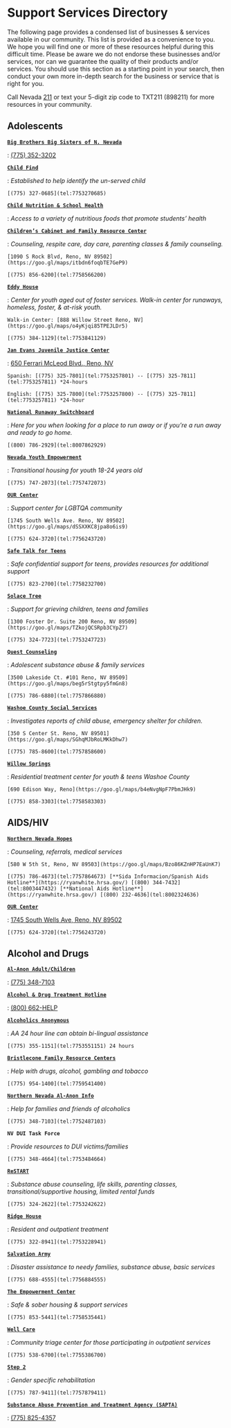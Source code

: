 # Support Services Directory

The following page provides a condensed list of businesses & services available in our community. This list is provided as a convenience to you. We hope you will find one or more of these resources helpful during this difficult time. Please be aware we do not endorse these businesses and/or services, nor can we guarantee the quality of their products and/or services. You should use this section as a starting point in your search, then conduct your own more in-depth search for the business or service that is right for you.

Call Nevada [211](tel:211) or text your 5-digit zip code to TXT211 (898211) for more resources in your community.

## Adolescents

[**`Big Brothers Big Sisters of N. Nevada`**](https://www.bbbsnn.org/)

:    [(775) 352-3202](tel:7753523202)

[**`Child Find`**](https://www.washoeschools.net/domain/657)

:   _Established to help identify the un-served child_

    [(775) 327-0685](tel:7753270685)

[**`Child Nutrition & School Health`**](https://agri.nv.gov/Food/Food/)

:   _Access to a variety of nutritious foods that promote students’ health_

[**`Children’s Cabinet and Family Resource Center`**](https://www.childrenscabinet.org/)

:   _Counseling, respite care, day care, parenting classes & family counseling._

    [1090 S Rock Blvd, Reno, NV 89502](https://goo.gl/maps/itbdn6foqbTE7GeP9)

    [(775) 856-6200](tel:7758566200)

[**`Eddy House`**](https://eddyhouse.org/)

:   _Center for youth aged out of foster services. Walk-in center for runaways, homeless, foster, & at-risk youth._

    Walk-in Center: [888 Willow Street Reno, NV](https://goo.gl/maps/o4yKjqi85TPEJLDr5)

    [(775) 384-1129](tel:7753841129)

[**`Jan Evans Juvenile Justice Center`**](https://www.washoecounty.gov/juvenilesvs)

:   [650 Ferrari McLeod Blvd., Reno, NV](https://goo.gl/maps/XRJPYn92GBZXm4sQ8)

    Spanish: [(775) 325-7801](tel:7753257801) -- [(775) 325-7811](tel:7753257811) *24-hours

    English: [(775) 325-7800](tel:7753257800) -- [(775) 325-7811](tel:7753257811) *24-hour

[**`National Runaway Switchboard`**](https://www.1800runaway.org/)

:   _Here for you when looking for a place to run away or if you’re a run away and ready to go home._

    [(800) 786-2929](tel:8007862929)

[**`Nevada Youth Empowerment`**](https://nyep.org/)

:   _Transitional housing for youth 18-24 years old_

    [(775) 747-2073](tel:7757472073)

[**`OUR Center`**](https://ourcenterreno.org/)

:   _Support center for LGBTQA community_

    [1745 South Wells Ave. Reno, NV 89502](https://goo.gl/maps/dSSXXKC8jpa8o6is9)

    [(775) 624-3720](tel:7756243720)

[**`Safe Talk for Teens`**](https://safetalkforteens.org/)

:   _Safe confidential support for teens, provides resources for additional support_

    [(775) 823-2700](tel:7758232700)

[**`Solace Tree`**](https://www.solacetree.org/)

:   _Support for grieving children, teens and families_

    [1300 Foster Dr. Suite 200 Reno, NV 89509](https://goo.gl/maps/TZkojQCSRpb3CYpZ7)

    [(775) 324-7723](tel:7753247723)

[**`Quest Counseling`**](https://www.questreno.com/)

:   _Adolescent substance abuse & family services_

    [3500 Lakeside Ct. #101 Reno, NV 89509](https://goo.gl/maps/beg5rStgtpy5fmGn8)

    [(775) 786-6880](tel:7757866880)

[**`Washoe County Social Services`**](https://www.washoecounty.gov/hsa/)

:   _Investigates reports of child abuse, emergency shelter for children._

    [350 S Center St. Reno, NV 89501](https://goo.gl/maps/SGhqMJbRoLMKkDhw7)

    [(775) 785-8600](tel:7757858600)

[**`Willow Springs`**](https://willowspringscenter.com/)

:   _Residential treatment center for youth & teens Washoe County_

    [690 Edison Way, Reno](https://goo.gl/maps/b4eNvgNpF7PbmJHk9)

    [(775) 858-3303](tel:7758583303)

## AIDS/HIV

[**`Northern Nevada Hopes`**](https://www.nnhopes.org/)

:    _Counseling, referrals, medical services_

    [580 W 5th St, Reno, NV 89503](https://goo.gl/maps/Bzo86KZnHP7EaUnK7)

    [(775) 786-4673](tel:7757864673) [**Sida Informacion/Spanish Aids Hotline**](https://ryanwhite.hrsa.gov/) [(800) 344-7432](tel:8003447432) [**National Aids Hotline**](https://ryanwhite.hrsa.gov/) [(800) 232-4636](tel:8002324636)

[**`OUR Center`**](https://ourcenterreno.org/)

:   [1745 South Wells Ave, Reno, NV 89502](https://goo.gl/maps/AcSYE5ZoCrUJLiuV7)

    [(775) 624-3720](tel:7756243720)


## Alcohol and Drugs

[**`Al-Anon Adult/Children`**](https://al-anon.org/)

:   [(775) 348-7103](tel:7753487103)

[**`Alcohol & Drug Treatment Hotline`**](https://www.samhsa.gov/find-help/national-helpline)

:   [(800) 662-HELP](tel:8006624357)

[**`Alcoholics Anonymous`**](https://nnig.org/)

:   _AA 24 hour line can obtain bi-lingual assistance_

    [(775) 355-1151](tel:7753551151) 24 hours

[**`Bristlecone Family Resource Centers`**](https://www.bristleconereno.com/)

:   _Help with drugs, alcohol, gambling and tobacco_

    [(775) 954-1400](tel:7759541400)

[**`Northern Nevada Al-Anon Info`**](https://www.nevadaal-anon.org/)

:   _Help for families and friends of alcoholics_

    [(775) 348-7103](tel:7752487103)

**`NV DUI Task Force`**

:   _Provide resources to DUI victims/families_

    [(775) 348-4664](tel:7753484664)

[**`ReSTART`**](https://www.voa-ncnn.org/restart)

:   _Substance abuse counseling, life skills, parenting classes, transitional/supportive housing, limited rental funds_

    [(775) 324-2622](tel:7753242622)

[**`Ridge House`**](https://ridgehouse.org/)

:   _Resident and outpatient treatment_

    [(775) 322-8941](tel:7753228941)

[**`Salvation Army`**](https://reno.salvationarmy.org/)

:   _Disaster assistance to needy families, substance abuse, basic services_

    [(775) 688-4555](tel:7756884555)

[**`The Empowerment Center`**](https://empowermentcenternv.org/)

:   _Safe & sober housing & support services_

    [(775) 853-5441](tel:7758535441)

[**`Well Care`**](https://www.wc-health.com/)

:   _Community triage center for those participating in outpatient services_

    [(775) 538-6700](tel:7755386700)

[**`Step 2`**](https://step2reno.org/)

:   _Gender specific rehabilitation_

    [(775) 787-9411](tel:7757879411)

[**`Substance Abuse Prevention and Treatment Agency (SAPTA)`**](https://dpbh.nv.gov/Programs/ClinicalSAPTA/Home_-_SAPTA/)

:   [(775) 825-4357](tel:7758254357)
